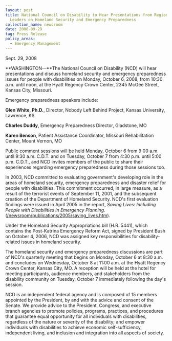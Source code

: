 ```yaml
---
layout: post
title: National Council on Disability to Hear Presentations from Regional
  Leaders on Homeland Security and Emergency Preparedness
collection_name: newsroom
date: 2008-09-29
tag: Press Release
policy_areas:
  - Emergency Management
---
```

S﻿ept. 29, 2008

**WASHINGTON—**The National Council on Disability (NCD) will hear presentations and discuss homeland security and emergency preparedness issues for people with disabilities on Monday, October 6, 2008, from 10:30 a.m. until noon, at the Hyatt Regency Crown Center, 2345 McGee Street, Kansas City, Missouri.

Emergency preparedness speakers include:

**Glen White, Ph.D.**, Director, Nobody Left Behind Project, Kansas University, Lawrence, KS

**Charles Duddy**, Emergency Preparedness Director, Gladstone, MO

**Karen Benson**, Patient Assistance Coordinator, Missouri Rehabilitation Center, Mount Vernon, MO

Public comment sessions will be held Monday, October 6 from 9:00 a.m. until 9:30 a.m. C.D.T. and on Tuesday, October 7 from 4:30 p.m. until 5:00 p.m. C.D.T., and NCD invites members of the public to share their experiences regarding emergency preparedness during those sessions too.

In 2003, NCD committed to evaluating government's developing role in the areas of homeland security, emergency preparedness and disaster relief for people with disabilities. This commitment occurred, in large measure, as a result of the terrorist events of September 11, 2001, and the subsequent creation of the Department of Homeland Security. NCD's first evaluation findings were issued in April 2005 in the report, *Saving Lives: Including People with Disabilities in Emergency Planning*. ([/newsroom/publications/2005/saving_lives.htm](https://ncd.gov/newsroom/publications/2005/saving_lives.htm "/newsroom/publications/2005/saving_lives.htm")).

Under the Homeland Security Appropriations bill (H.R. 5441), which contains the Post-Katrina Emergency Reform Act, signed by President Bush on October 4, 2006, NCD was assigned key responsibilities for disability-related issues in homeland security.

The homeland security and emergency preparedness discussions are part of NCD's quarterly meeting that begins on Monday, October 6 at 8:30 a.m. and concludes on Wednesday, October 8 at 11:00 a.m. at the Hyatt Regency Crown Center, Kansas City, MO. A reception will be held at the hotel for meeting participants, audience members, and stakeholders from the disability community on Tuesday, October 7 immediately following the day's session.

NCD is an independent federal agency and is composed of 15 members appointed by the President, by and with the advice and consent of the Senate. We provide advice to the President, Congress, and executive branch agencies to promote policies, programs, practices, and procedures that guarantee equal opportunity for all individuals with disabilities, regardless of the nature or severity of the disability; and empower individuals with disabilities to achieve economic self-sufficiency, independent living, and inclusion and integration into all aspects of society.